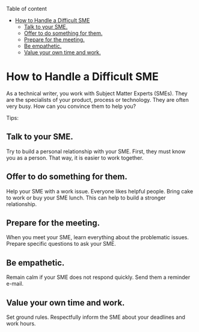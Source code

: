 
<!-- Here comes the TOC -->
Table of content

- [How to Handle a Difficult SME](#how-to-handle-a-difficult-sme)
  - [Talk to your SME.](#talk-to-your-sme)
  - [Offer to do something for them.](#offer-to-do-something-for-them)
  - [Prepare for the meeting.](#prepare-for-the-meeting)
  - [Be empathetic.](#be-empathetic)
  - [Value your own time and work.](#value-your-own-time-and-work)



# How to Handle a Difficult SME

As a technical writer, you work with Subject Matter Experts (SMEs). They are the specialists of your product, process or technology. They are often very busy. How can you convince them to help you?


Tips:
## Talk to your SME. 
Try to build a personal relationship with your SME. First, they must know you as a person. That way, it is easier to work together.
## Offer to do something for them. 
Help your SME with a work issue. Everyone likes helpful people. Bring cake to work or buy your SME lunch. This can help to build a stronger relationship. 
## Prepare for the meeting.
When you meet your SME, learn everything about the problematic issues. Prepare specific questions to ask your SME. 
## Be empathetic.
Remain calm if your SME does not respond quickly. Send them a reminder e-mail.
## Value your own time and work.
Set ground rules. Respectfully inform the SME about your deadlines and work hours.